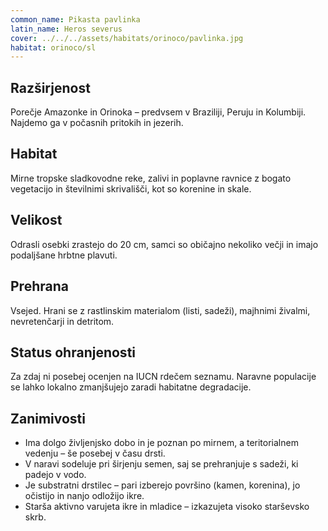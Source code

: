 ```yaml
---
common_name: Pikasta pavlinka
latin_name: Heros severus
cover: ../../../assets/habitats/orinoco/pavlinka.jpg
habitat: orinoco/sl
---
```

## Razširjenost  
Porečje Amazonke in Orinoka – predvsem v Braziliji, Peruju in Kolumbiji. Najdemo ga v počasnih pritokih in jezerih.

## Habitat  
Mirne tropske sladkovodne reke, zalivi in poplavne ravnice z bogato vegetacijo in številnimi skrivališči, kot so korenine in skale.

## Velikost  
Odrasli osebki zrastejo do 20 cm, samci so običajno nekoliko večji in imajo podaljšane hrbtne plavuti.

## Prehrana  
Vsejed. Hrani se z rastlinskim materialom (listi, sadeži), majhnimi živalmi, nevretenčarji in detritom.

## Status ohranjenosti  
Za zdaj ni posebej ocenjen na IUCN rdečem seznamu. Naravne populacije se lahko lokalno zmanjšujejo zaradi habitatne degradacije.

## Zanimivosti  
- Ima dolgo življenjsko dobo in je poznan po mirnem, a teritorialnem vedenju – še posebej v času drsti.  
- V naravi sodeluje pri širjenju semen, saj se prehranjuje s sadeži, ki padejo v vodo.  
- Je substratni drstilec – pari izberejo površino (kamen, korenina), jo očistijo in nanjo odložijo ikre.  
- Starša aktivno varujeta ikre in mladice – izkazujeta visoko starševsko skrb.  

